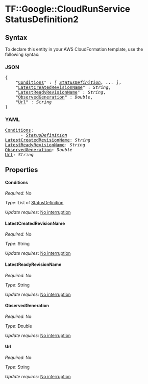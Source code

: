 # TF::Google::CloudRunService StatusDefinition2

## Syntax

To declare this entity in your AWS CloudFormation template, use the following syntax:

### JSON

<pre>
{
    "<a href="#conditions" title="Conditions">Conditions</a>" : <i>[ <a href="statusdefinition.md">StatusDefinition</a>, ... ]</i>,
    "<a href="#latestcreatedrevisionname" title="LatestCreatedRevisionName">LatestCreatedRevisionName</a>" : <i>String</i>,
    "<a href="#latestreadyrevisionname" title="LatestReadyRevisionName">LatestReadyRevisionName</a>" : <i>String</i>,
    "<a href="#observedgeneration" title="ObservedGeneration">ObservedGeneration</a>" : <i>Double</i>,
    "<a href="#url" title="Url">Url</a>" : <i>String</i>
}
</pre>

### YAML

<pre>
<a href="#conditions" title="Conditions">Conditions</a>: <i>
      - <a href="statusdefinition.md">StatusDefinition</a></i>
<a href="#latestcreatedrevisionname" title="LatestCreatedRevisionName">LatestCreatedRevisionName</a>: <i>String</i>
<a href="#latestreadyrevisionname" title="LatestReadyRevisionName">LatestReadyRevisionName</a>: <i>String</i>
<a href="#observedgeneration" title="ObservedGeneration">ObservedGeneration</a>: <i>Double</i>
<a href="#url" title="Url">Url</a>: <i>String</i>
</pre>

## Properties

#### Conditions

_Required_: No

_Type_: List of <a href="statusdefinition.md">StatusDefinition</a>

_Update requires_: [No interruption](https://docs.aws.amazon.com/AWSCloudFormation/latest/UserGuide/using-cfn-updating-stacks-update-behaviors.html#update-no-interrupt)

#### LatestCreatedRevisionName

_Required_: No

_Type_: String

_Update requires_: [No interruption](https://docs.aws.amazon.com/AWSCloudFormation/latest/UserGuide/using-cfn-updating-stacks-update-behaviors.html#update-no-interrupt)

#### LatestReadyRevisionName

_Required_: No

_Type_: String

_Update requires_: [No interruption](https://docs.aws.amazon.com/AWSCloudFormation/latest/UserGuide/using-cfn-updating-stacks-update-behaviors.html#update-no-interrupt)

#### ObservedGeneration

_Required_: No

_Type_: Double

_Update requires_: [No interruption](https://docs.aws.amazon.com/AWSCloudFormation/latest/UserGuide/using-cfn-updating-stacks-update-behaviors.html#update-no-interrupt)

#### Url

_Required_: No

_Type_: String

_Update requires_: [No interruption](https://docs.aws.amazon.com/AWSCloudFormation/latest/UserGuide/using-cfn-updating-stacks-update-behaviors.html#update-no-interrupt)


